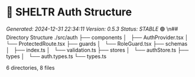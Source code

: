 # 🌳 SHELTR Auth Structure
*Generated: 2024-12-31 22:34:11*
*Version: 0.5.3*
*Status: STABLE* 🟢
\n## Directory Structure
./src/auth
├── components
│   ├── AuthProvider.tsx
│   └── ProtectedRoute.tsx
├── guards
│   └── RoleGuard.tsx
├── schemas
│   ├── index.ts
│   └── validation.ts
├── stores
│   └── authStore.ts
├── types
│   └── auth.types.ts
└── types.ts

6 directories, 8 files
